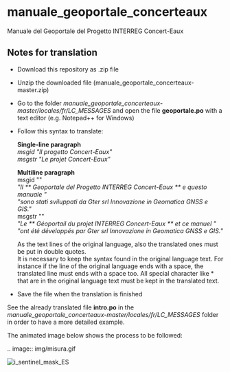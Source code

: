 # manuale_geoportale_concerteaux
 Manuale del Geoportale del Progetto INTERREG Concert-Eaux
 
 Notes for translation
---------------------------------

* Download this repository as .zip file

* Unzip the downloaded file (manuale_geoportale_concerteaux-master.zip)

* Go to the folder *manuale_geoportale_concerteaux-master/locales/fr/LC_MESSAGES* and open the file **geoportale.po** with a text editor (e.g. Notepad++ for Windows)

* Follow this syntax to translate:

  <b>Single-line paragraph </b><br>
  *msgid "Il progetto Concert-Eaux"<br>*
  *msgstr "Le projet Concert-Eaux"<br>*

  <b>Multiline paragraph  </b><br>
  msgid ""<br>
  *"Il ** Geoportale del Progetto INTERREG Concert-Eaux ** e questo manuale "<br>*
  *"sono stati sviluppati da Gter srl Innovazione in Geomatica GNSS e GIS."<br>*
  msgstr ""<br>
  *"Le ** Géoportail du projet INTERREG Concert-Eaux ** et ce manuel "<br>*
  *"ont été développés par Gter srl Innovazione in Geomatica GNSS e GIS."<br>*
  
  As the text lines of the original language, also the translated ones must be put in double quotes.<br>
  It is necessary to keep the syntax found in the original language text. For instance if the line of the original language ends with a space, the translated line must ends with a space too. All special character like * that are in the original language text must be kept in the translated text.
  
* Save the file when the translation is finished

See the already translated file **intro.po** in the *manuale_geoportale_concerteaux-master/locales/fr/LC_MESSAGES* folder in order to have a more detailed example.

The animated image below shows the process to be followed:

.. image:: img/misura.gif

![i_sentinel_mask_ES](img/misura.gif)
